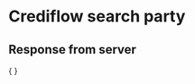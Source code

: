 # Crediflow search party

<tabs>
  <tab title="%code-php5%">
<code-block lang="PHP">
<![CDATA[
// Work in progress
]]>
</code-block>
  </tab>
  <tab title="%code-php8%">
<code-block lang="PHP">
<![CDATA[
// Work in progress
]]>
</code-block>
  </tab>
  <tab title="%code-csharp%">
<code-block lang="c#">
<![CDATA[
// Work in progress
]]>
</code-block>
  </tab>
  <tab title="%code-python%">
<code-block lang="Python">
<![CDATA[
# Work in progress
]]>
</code-block>
  </tab>
</tabs>

## Response from server
<code-block lang="json">
{
}
</code-block>